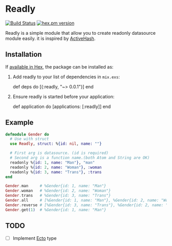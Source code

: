 # Readly
[![Build Status](https://travis-ci.org/igrs/readly.svg?branch=master)](https://travis-ci.org/igrs/readly)
[![hex.pm version](https://img.shields.io/hexpm/v/readly.svg)](https://hex.pm/packages/readly)

Readly is a simple module that allow you to create readonly datasource module easily.
it is inspired by [ActiveHash](https://github.com/zilkey/active_hash).

## Installation

If [available in Hex](https://hex.pm/docs/publish), the package can be installed as:

  1. Add readly to your list of dependencies in `mix.exs`:

        def deps do
          [{:readly, "~> 0.0.1"}]
        end

  2. Ensure readly is started before your application:

        def application do
          [applications: [:readly]]
        end

## Example
```elixir
defmodule Gender do
  # Use with struct
  use Readly, struct: %{id: nil, name: ""}

  # First arg is datasource. (id is required)
  # Second arg is a function name.(both Atom and String are OK)
  readonly %{id: 1, name: "Man"}, "man"
  readonly %{id: 2, name: "Woman"}, :woman
  readonly %{id: 3, name: "Trans"}, :trans
end

Gender.man     # %Gender{id: 1, name: "Man"}
Gender.woman   # %Gender{id: 2, name: "Woman"}
Gender.trans   # %Gender{id: 3, name: "Trans"}
Gender.all     # [%Gender{id: 1, name: "Man"}, %Gender{id: 2, name: "Woman"}, %Gender{id: 3, name: "Trans"}]
Gender.reverse # [%Gender{id: 3, name: "Trans"}, %Gender{id: 2, name: "Woman"}, %Gender{id: 1, name: "Man"}]
Gender.get(1)  # %Gender{id: 1, name: "Man"}
```

## TODO

- [ ] Implement [Ecto]() type